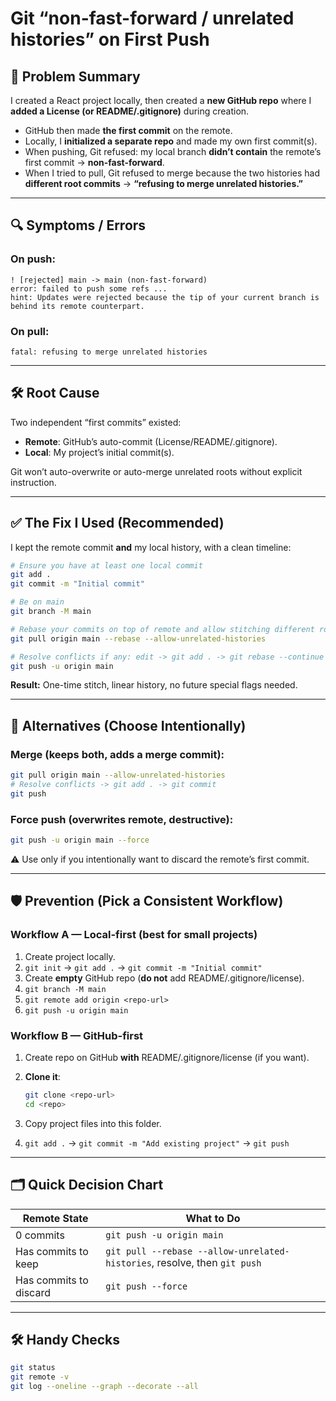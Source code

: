 # Git “non-fast-forward / unrelated histories” on First Push

## 📌 Problem Summary

I created a React project locally, then created a **new GitHub repo** where I **added a License (or README/.gitignore)** during creation.

* GitHub then made **the first commit** on the remote.
* Locally, I **initialized a separate repo** and made my own first commit(s).
* When pushing, Git refused: my local branch **didn’t contain** the remote’s first commit → **non-fast-forward**.
* When I tried to pull, Git refused to merge because the two histories had **different root commits** → **“refusing to merge unrelated histories.”**

---

## 🔍 Symptoms / Errors

### On push:

```
! [rejected] main -> main (non-fast-forward)
error: failed to push some refs ...
hint: Updates were rejected because the tip of your current branch is behind its remote counterpart.
```

### On pull:

```
fatal: refusing to merge unrelated histories
```

---

## 🛠 Root Cause

Two independent “first commits” existed:

* **Remote**: GitHub’s auto-commit (License/README/.gitignore).
* **Local**: My project’s initial commit(s).

Git won’t auto-overwrite or auto-merge unrelated roots without explicit instruction.

---

## ✅ The Fix I Used (Recommended)

I kept the remote commit **and** my local history, with a clean timeline:

```bash
# Ensure you have at least one local commit
git add .
git commit -m "Initial commit"

# Be on main
git branch -M main

# Rebase your commits on top of remote and allow stitching different roots
git pull origin main --rebase --allow-unrelated-histories

# Resolve conflicts if any: edit -> git add . -> git rebase --continue
git push -u origin main
```

**Result:** One-time stitch, linear history, no future special flags needed.

---

## 🔄 Alternatives (Choose Intentionally)

### Merge (keeps both, adds a merge commit):

```bash
git pull origin main --allow-unrelated-histories
# Resolve conflicts -> git add . -> git commit
git push
```

### Force push (overwrites remote, destructive):

```bash
git push -u origin main --force
```

⚠ Use only if you intentionally want to discard the remote’s first commit.

---

## 🛡 Prevention (Pick a Consistent Workflow)

### Workflow A — Local-first (best for small projects)

1. Create project locally.
2. `git init` → `git add .` → `git commit -m "Initial commit"`
3. Create **empty** GitHub repo (**do not** add README/.gitignore/license).
4. `git branch -M main`
5. `git remote add origin <repo-url>`
6. `git push -u origin main`

### Workflow B — GitHub-first

1. Create repo on GitHub **with** README/.gitignore/license (if you want).
2. **Clone it**:

   ```bash
   git clone <repo-url>
   cd <repo>
   ```
3. Copy project files into this folder.
4. `git add .` → `git commit -m "Add existing project"` → `git push`

---

## 🗂 Quick Decision Chart

| Remote State           | What to Do                                                                |
| ---------------------- | ------------------------------------------------------------------------- |
| 0 commits              | `git push -u origin main`                                                 |
| Has commits to keep    | `git pull --rebase --allow-unrelated-histories`, resolve, then `git push` |
| Has commits to discard | `git push --force`                                                        |

---

## 🛠 Handy Checks

```bash
git status
git remote -v
git log --oneline --graph --decorate --all
```
